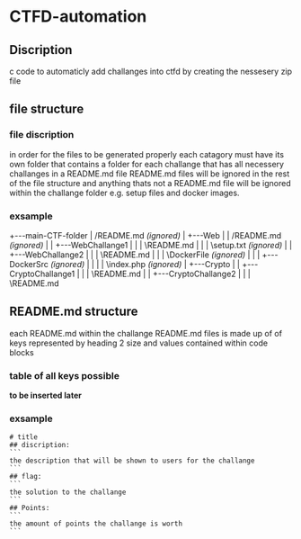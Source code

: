 # CTFD-automation
## Discription
c code to automaticly add challanges into ctfd by creating the nessesery zip file

## file structure
### file discription
in order for the files to be generated properly each catagory must have its own folder that contains a folder for each challange that has all necessery challanges in a README.md file README.md files will be ignored in the rest of the file structure and anything thats not a README.md file will be ignored within the challange folder e.g. setup files and docker images.

### exsample
+---main-CTF-folder
|   /README.md *(ignored)*
|   +---Web
|   |   /README.md *(ignored)*
|   |   +---WebChallange1
|   |   |   \README.md
|   |   |   \setup.txt *(ignored)*
|   |   +---WebChallange2
|   |   |   \README.md
|   |   |   \DockerFile *(ignored)*
|   |   |   +---DockerSrc *(ignored)*
|   |   |   |   \index.php *(ignored)*
|   +---Crypto
|   |   +---CryptoChallange1
|   |   |   \README.md
|   |   +---CryptoChallange2
|   |   |   \README.md

## README.md structure
each README.md within the challange README.md files is made up of of keys represented by heading 2 size and values contained within code blocks
### table of all keys possible
**to be inserted later**
### exsample
``````
# title
## discription:
```
the description that will be shown to users for the challange
```
## flag:
```
the solution to the challange
```
## Points:
```
the amount of points the challange is worth
```
``````
